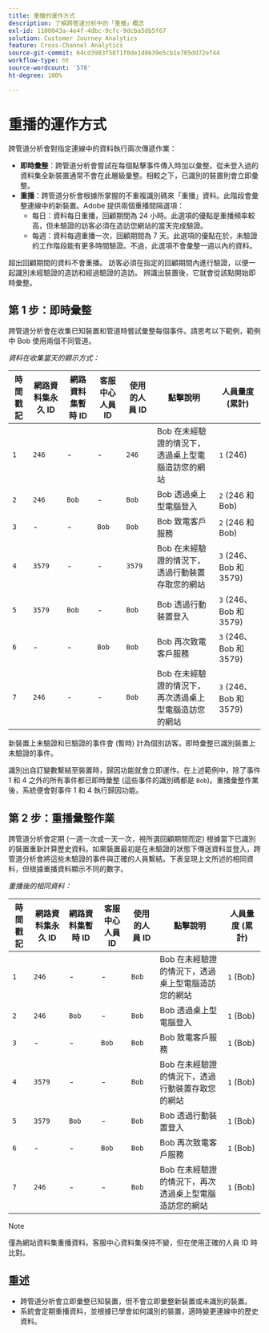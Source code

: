 ```yaml
---
title: 重播的運作方式
description: 了解跨管道分析中的「重播」概念
exl-id: 1100043a-4e4f-4dbc-9cfc-9dcba5db5f67
solution: Customer Journey Analytics
feature: Cross-Channel Analytics
source-git-commit: 64cd3983f58f1f0de1d8639e5cb1e705dd72ef44
workflow-type: ht
source-wordcount: '578'
ht-degree: 100%

---
```


# 重播的運作方式

跨管道分析會對指定連線中的資料執行兩次傳遞作業：

* **即時彙整**：跨管道分析會嘗試在每個點擊事件傳入時加以彙整。從未登入過的資料集全新裝置通常不會在此層級彙整。相較之下，已識別的裝置則會立即彙整。
* **重播**：跨管道分析會根據所掌握的不重複識別碼來「重播」資料。此階段會彙整連線中的新裝置。Adobe 提供兩個重播間隔選項：
   * 每日：資料每日重播，回顧期間為 24 小時。此選項的優點是重播頻率較高，但未驗證的訪客必須在造訪您網站的當天完成驗證。
   * 每週：資料每週重播一次，回顧期間為 7 天。此選項的優點在於，未驗證的工作階段能有更多時間驗證。不過，此選項不會彙整一週以內的資料。

超出回顧期間的資料不會重播。 訪客必須在指定的回顧期間內進行驗證，以便一起識別未經驗證的造訪和經過驗證的造訪。 辨識出裝置後，它就會從該點開始即時彙整。

## 第 1 步：即時彙整

跨管道分析會在收集已知裝置和管道時嘗試彙整每個事件。請思考以下範例，範例中 Bob 使用兩個不同管道。

*資料在收集當天的顯示方式：*

| 時間戳記 | 網路資料集永久 ID | 網路資料集暫時 ID | 客服中心人員 ID | 使用的人員 ID | 點擊說明 | 人員量度 (累計) |
| --- | --- | --- | --- | --- | --- | --- |
| `1` | `246` | - | - | `246` | Bob 在未經驗證的情況下，透過桌上型電腦造訪您的網站 | `1` (246) |
| `2` | `246` | `Bob` | - | `Bob` | Bob 透過桌上型電腦登入 | `2` (246 和 Bob) |
| `3` | - | - | `Bob` | `Bob` | Bob 致電客戶服務 | `2` (246 和 Bob) |
| `4` | `3579` | - | - | `3579` | Bob 在未經驗證的情況下，透過行動裝置存取您的網站 | `3` (246、Bob 和 3579) |
| `5` | `3579` | `Bob` | - | `Bob` | Bob 透過行動裝置登入 | `3` (246、Bob 和 3579) |
| `6` | - | - | `Bob` | `Bob` | Bob 再次致電客戶服務 | `3` (246、Bob 和 3579) |
| `7` | `246` | - | - | `Bob` | Bob 在未經驗證的情況下，再次透過桌上型電腦造訪您的網站 | `3` (246、Bob 和 3579) |

新裝置上未驗證和已驗證的事件會 (暫時) 計為個別訪客。即時彙整已識別裝置上未驗證的事件。

識別出自訂變數繫結至裝置時，歸因功能就會立即運作。在上述範例中，除了事件 1 和 4 之外的所有事件都已即時彙整 (這些事件的識別碼都是 `Bob`)。重播彙整作業後，系統便會對事件 1 和 4 執行歸因功能。

## 第 2 步：重播彙整作業

跨管道分析會定期 (一週一次或一天一次，視所選回顧期間而定) 根據當下已識別的裝置重新計算歷史資料。如果裝置最初是在未驗證的狀態下傳送資料並登入，跨管道分析會將這些未驗證的事件與正確的人員繫結。下表呈現上文所述的相同資料，但根據重播資料顯示不同的數字。

*重播後的相同資料：*

| 時間戳記 | 網路資料集永久 ID | 網路資料集暫時 ID | 客服中心人員 ID | 使用的人員 ID | 點擊說明 | 人員量度 (累計) |
| --- | --- | --- | --- | --- | --- | --- |
| `1` | `246` | - | - | `Bob` | Bob 在未經驗證的情況下，透過桌上型電腦造訪您的網站 | `1` (Bob) |
| `2` | `246` | `Bob` | - | `Bob` | Bob 透過桌上型電腦登入 | `1` (Bob) |
| `3` | - | - | `Bob` | `Bob` | Bob 致電客戶服務 | `1` (Bob) |
| `4` | `3579` | - | - | `Bob` | Bob 在未經驗證的情況下，透過行動裝置存取您的網站 | `1` (Bob) |
| `5` | `3579` | `Bob` | - | `Bob` | Bob 透過行動裝置登入 | `1` (Bob) |
| `6` | - | - | `Bob` | `Bob` | Bob 再次致電客戶服務 | `1` (Bob) |
| `7` | `246` | - | - | `Bob` | Bob 在未經驗證的情況下，再次透過桌上型電腦造訪您的網站 | `1` (Bob) |

>[!NOTE]
>
>僅為網站資料集重播資料。客服中心資料集保持不變，但在使用正確的人員 ID 時比對。

## 重述

* 跨管道分析會立即彙整已知裝置，但不會立即彙整新裝置或未識別的裝置。
* 系統會定期重播資料，並根據已學會如何識別的裝置，適時變更連線中的歷史資料。
